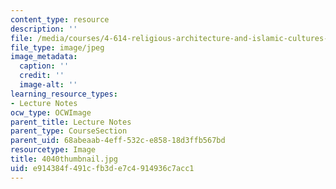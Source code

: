 ```yaml
---
content_type: resource
description: ''
file: /media/courses/4-614-religious-architecture-and-islamic-cultures-fall-2002/e914384f491cfb3de7c4914936c7acc1_4040thumbnail.jpg
file_type: image/jpeg
image_metadata:
  caption: ''
  credit: ''
  image-alt: ''
learning_resource_types:
- Lecture Notes
ocw_type: OCWImage
parent_title: Lecture Notes
parent_type: CourseSection
parent_uid: 68abeaab-4eff-532c-e858-18d3ffb567bd
resourcetype: Image
title: 4040thumbnail.jpg
uid: e914384f-491c-fb3d-e7c4-914936c7acc1
---
```

